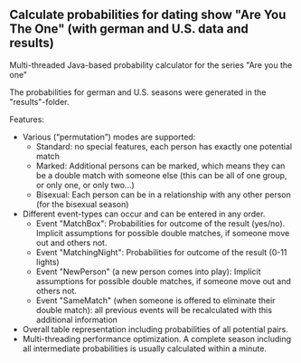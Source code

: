 ## Calculate probabilities for dating show "Are You The One" (with german and U.S. data and results)

Multi-threaded Java-based probability calculator for the series "Are you the one"

The probabilities for german and U.S. seasons were generated in the "results"-folder.

Features:
<ul>
<li>Various (“permutation”) modes are supported:
   <ul>
     <li>Standard: no special features, each person has exactly one potential match</li>
     <li>Marked: Additional persons can be marked, which means they can be a double match with someone else (this can be all of one group, or only one, or only two...)</li>
     <li>Bisexual: Each person can be in a relationship with any other person (for the bisexual season)</li>
   </ul>
<li>Different event-types can occur and can be entered in any order.
<ul>
   <li>Event "MatchBox": Probabilities for outcome of the result (yes/no). Implicit assumptions for possible double matches, if someone move out and others not.</li>
   <li>Event "MatchingNight": Probabilities for outcome of the result (0-11 lights)</li>
   <li>Event "NewPerson" (a new person comes into play): Implicit assumptions for possible double matches, if someone move out and others not.</li>
   <li>Event "SameMatch" (when someone is offered to eliminate their double match): all previous events will be recalculated with this additional information</li>
</ul>
<li>Overall table representation including probabilities of all potential pairs.
<li>Multi-threading performance optimization. A complete season including all intermediate probabilities is usually calculated within a minute.
</ul>
